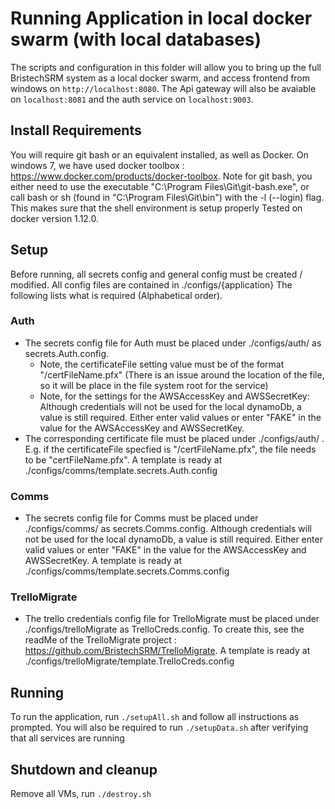 # Running Application in local docker swarm (with local databases)

The scripts and configuration in this folder will allow you to bring up the full BristechSRM system as a local docker swarm, and access frontend from windows on `http://localhost:8080`.
The Api gateway will also be avaiable on `localhost:8081` and the auth service on `localhost:9003`.

## Install Requirements 
You will require git bash or an equivalent installed, as well as Docker. On windows 7, we have used docker toolbox : https://www.docker.com/products/docker-toolbox. 
Note for git bash, you either need to use the executable "C:\Program Files\Git\git-bash.exe", or call bash or sh (found in "C:\Program Files\Git\bin\") with the -l (--login) flag. 
This makes sure that the shell environment is setup properly
Tested on docker version 1.12.0.

## Setup 

Before running, all secrets config and general config must be created / modified. All config files are contained in ./configs/{application} The following lists what is required (Alphabetical order).

### Auth
 - The secrets config file for Auth must be placed under ./configs/auth/ as secrets.Auth.config. 
    - Note, the certificateFile setting value must be of the format "/certFileName.pfx" (There is an issue around the location of the file, so it will be place in the file system root for the service)
    - Note, for the settings for the AWSAccessKey and AWSSecretKey: Although credentials will not be used for the local dynamoDb, a value is still required. 
  Either enter valid values or enter "FAKE" in the value for the AWSAccessKey and AWSSecretKey.
 - The corresponding certificate file must be placed under ./configs/auth/ . E.g. if the certificateFile specfied is "/certFileName.pfx", the file needs to be "certFileName.pfx".
   A template is ready at ./configs/comms/template.secrets.Auth.config

### Comms
 - The secrets config file for Comms must be placed under ./configs/comms/ as secrets.Comms.config. Although credentials will not be used for the local dynamoDb, a value is still required. 
  Either enter valid values or enter "FAKE" in the value for the AWSAccessKey and AWSSecretKey.
  A template is ready at ./configs/comms/template.secrets.Comms.config

### TrelloMigrate 
 - The trello credentials config file for TrelloMigrate must be placed under ./configs/trelloMigrate as TrelloCreds.config. 
 To create this, see the readMe of the TrelloMigrate project : <https://github.com/BristechSRM/TrelloMigrate>.
 A template is ready at ./configs/trelloMigrate/template.TrelloCreds.config

## Running
To run the application, run `./setupAll.sh` and follow all instructions as prompted. You will also be required to run `./setupData.sh` after verifying that all services are running

## Shutdown and cleanup

Remove all VMs, run `./destroy.sh`